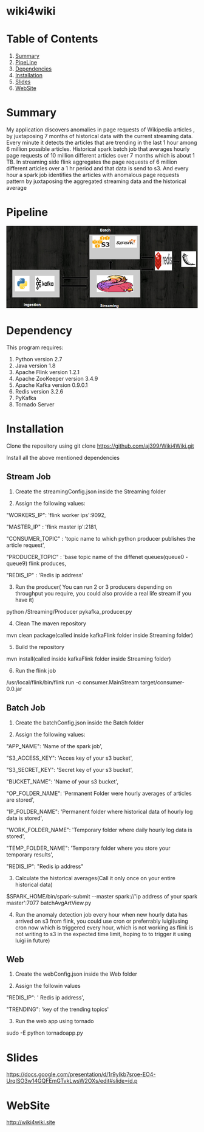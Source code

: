 # wiki4wiki

# Table of Contents
1. [Summary](README.md#summary)
2. [PipeLine](README.md#pipeline)
3. [Dependencies](README.md#dependency)
4. [Installation](README.md#installation)
5. [Slides](README.md#slides)
6. [WebSite](README.md#website)

# Summary
  My application discovers anomalies in page requests of Wikipedia articles , by juxtaposing 7 months of historical data with the current streaming data. Every minute it detects the articles that are trending in the last 1 hour among 6 million possible articles.  Historical spark batch job that averages hourly page requests of 10 million different articles over 7 months which is about 1 TB. In streaming side flink aggregates the page requests of 6 million different articles over a 1 hr period and that data is send to s3. And every hour a spark job identifies the articles with anomalous page requests pattern by juxtaposing the aggregated streaming data and the historical average

# Pipeline
![alt text](https://github.com/aj399/Wiki4Wiki/blob/master/pipeline.PNG "PipeLine")

# Dependency

This program requires:

1. Python version 2.7
2. Java version 1.8
3. Apache Flink version 1.2.1
4. Apache ZooKeeper version 3.4.9
5. Apache Kafka version 0.9.0.1
6. Redis version 3.2.6
7. PyKafka
8. Tornado Server 

# Installation
Clone the repository using git clone https://github.com/aj399/Wiki4Wiki.git

Install all the above mentioned dependencies 

## Stream Job

1. Create the streamingConfig.json inside the Streaming folder

2. Assign the following values:

  "WORKERS_IP": 'flink worker ips':9092,

  "MASTER_IP" : 'flink master ip':2181,

  "CONSUMER_TOPIC" : 'topic name to which python producer publishes the article request',

  "PRODUCER_TOPIC" : 'base topic name of the diffenet queues(queue0 - queue9) flink produces,

  "REDIS_IP" : 'Redis ip address'

3. Run the producer( You can run 2 or 3 producers depending on throughput you require, you could also provide a real life stream if you have it)

  python /Streaming/Producer pykafka_producer.py

4. Clean The maven repository

  mvn clean package(called inside kafkaFlink folder inside Streaming folder)

5. Build the repository

  mvn install(called inside kafkaFlink folder inside Streaming folder)

6. Run the flink job

  /usr/local/flink/bin/flink run -c consumer.MainStream target/consumer-0.0.jar

## Batch Job

1. Create the batchConfig.json inside the Batch folder

2. Assign the following values:

  "APP_NAME": 'Name of the spark job',

  "S3_ACCESS_KEY": 'Acces key of your s3 bucket',

  "S3_SECRET_KEY": 'Secret key of your s3 bucket',

  "BUCKET_NAME": 'Name of your s3 bucket',

  "OP_FOLDER_NAME": 'Permanent Folder were hourly averages of articles are stored',

  "IP_FOLDER_NAME": 'Permanent folder where historical data of hourly log data is stored',

  "WORK_FOLDER_NAME": 'Temporary folder where daily hourly log data is stored',

  "TEMP_FOLDER_NAME": 'Temporary folder where you store your temporary results',

  "REDIS_IP": "Redis ip address"

3. Calculate the historical averages(Call it only once on your entire historical data)

  $SPARK_HOME/bin/spark-submit --master spark://'ip address of your spark master':7077 batchAvgArtView.py

4. Run the anomaly detection job every hour when new hourly data has arrived on s3 from flink, you could use cron or preferrably luigi(using cron now which is triggered every hour, which is not working as flink is not writing to s3 in the expected time limit, hoping to to trigger it using luigi in future)

## Web

1. Create the webConfig.json inside the Web folder

2. Assign the followin values

  "REDIS_IP": ' Redis ip address',

  "TRENDING": 'key of the trending topics'

3. Run the web app using tornado

  sudo -E python tornadoapp.py

# Slides
https://docs.google.com/presentation/d/1r9yIkb7sroe-EO4-UrqISO3w14GQFEmGTvkLwsW2OXs/edit#slide=id.p

# WebSite
http://wiki4wiki.site
